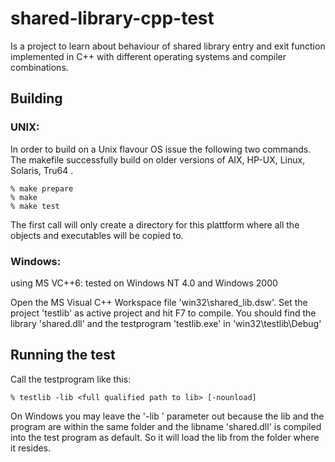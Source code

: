 # shared-library-cpp-test
Is a project to learn about behaviour of shared library entry and exit function implemented in C++ with different operating systems and compiler combinations.

## Building

### UNIX:
In order to build on a Unix flavour OS issue the following two
commands. The makefile successfully build on older versions of AIX,
HP-UX, Linux, Solaris, Tru64 .
```
% make prepare
% make
% make test
```

The first call will only create a directory for this plattform
where all the objects and executables will be copied to.

### Windows:
using MS VC++6:
tested on Windows NT 4.0 and Windows 2000

Open the MS Visual C++ Workspace file 'win32\shared_lib.dsw'.
Set the project 'testlib' as active project and hit F7 to compile.
You should find the library 'shared.dll' and the testprogram
'testlib.exe' in 'win32\testlib\Debug'


## Running the test

Call the testprogram like this:
```
% testlib -lib <full qualified path to lib> [-nounload]
```

On Windows you may leave the '-lib <something>' parameter out
because the lib and the program are within the same folder
and the libname 'shared.dll' is compiled into the test program
as default. So it will load the lib from the folder where
it resides.
